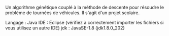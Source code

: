 Un algorithme génétique couplé à la méthode de descente pour résoudre le problème de tournées de véhicules. Il s'agit d'un projet scolaire.

Langage : Java
IDE : Eclipse (vérifiez à correctement importer les fichiers si vous utilisez un autre IDE)
jdk : JavaSE-1.8 (jdk1.8.0_202)
